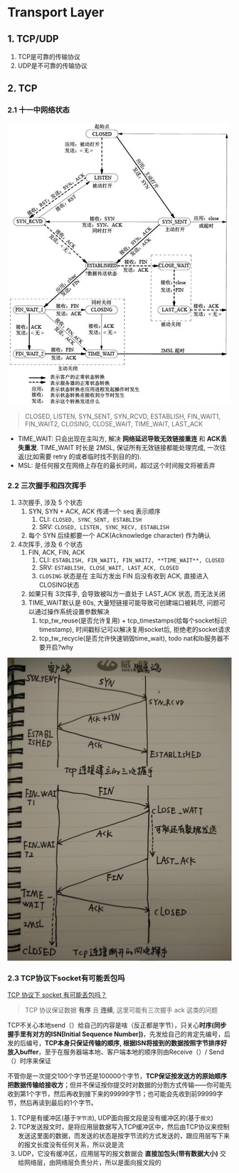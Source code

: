# Transport Layer

## 1. TCP/UDP

1. TCP是可靠的传输协议
2. UDP是不可靠的传输协议

## 2. TCP

### 2.1 十一中网络状态

![11种网络状态](./img/network_status.jpg)

> CLOSED, LISTEN, SYN_SENT, SYN_RCVD, ESTABLISH, FIN_WAIT1, FIN_WAIT2, CLOSING, CLOSE_WAIT, TIME_WAIT, LAST_ACK

- TIME_WAIT: 只会出现在主叫方, 解决 **网络延迟导致无效链接重连** 和 **ACK丢失重发**. TIME_WAIT 时长是 2MSL, 保证所有无效链接都能处理完成, 一次往返(比如需要 retry 的或者临时找不到目的的).
- MSL: 是任何报文在网络上存在的最长时间，超过这个时间报文将被丢弃

### 2.2 三次握手和四次挥手

1. 3次握手, 涉及 5 个状态
   1. SYN, SYN + ACK, ACK 传递一个 seq 表示顺序
      1. CLI: `CLOSED, SYNC_SENT, ESTABLISH`
      2. SRV: `CLOSED, LISTEN, SYNC_RECV, ESTABLISH`
   2. 每个 SYN 后续都要一个 ACK(Acknowledge character) 作为确认
2. 4次挥手, 涉及 6 个状态
   1. FIN, ACK, FIN, ACK
      1. CLI: `ESTABLISH, FIN_WAIT1, FIN_WAIT2, **TIME_WAIT**, CLOSED`
      2. SRV: `ESTABLISH, CLOSE_WAIT, LAST_ACK, CLOSED`
      3. `CLOSING` 状态是在 主叫方发出 FIN 后没有收到 ACK, 直接进入 CLOSING状态
   2. 如果只有 3次挥手, 会导致被叫方一直处于 LAST_ACK 状态, 而无法关闭
   3. TIME_WAIT默认是 60s, 大量短链接可能导致可创建端口被耗尽, 问题可以通过操作系统设置参数解决
      1. tcp_tw_reuse(是否允许复用) + tcp_timestamps(给每个socket标识timestamp), 时间戳标记可以解决复用socket后, 拒绝老的socket请求
      2. tcp_tw_recycle(是否允许快速销毁time_wait), todo nat和lb服务器不要开启?why

![3次和4次](./img/3-4shake.jpg)

### 2.3 TCP协议下socket有可能丢包吗

[TCP 协议下 socket 有可能丢包吗？](https://www.zhihu.com/question/53960871)

> TCP 协议保证数据 **有序** 且 **连续**, 这里可能有三次握手 ack 这类的问题

TCP不关心本地send（）给自己的内容是啥（反正都是字节），只关心**时序(同步握手里有对方的ISN[Initial Sequence Number])**，先发给自己的肯定先编号，后发的后编号，**TCP本身只保证传输的顺序, 根据ISN将接到的数据按照字节排序好放入buffer**，至于在服务器端本地、客户端本地的顺序则由Receive（）/ Send（）时序来保证

不管你是一次提交100个字节还是100000个字节，**TCP保证按发送方的原始顺序把数据传输给接收方**；但并不保证按你提交时对数据的分割方式传输——你可能先收到第1个字节，然后再收到接下来的99999字节；也可能会先收到前99999字节，然后再读到最后的1个字节。

1. TCP是有缓冲区(基于`字节流`), UDP面向报文段是没有缓冲区的(基于`报文`)
2. TCP发送报文时，是将应用层数据写入TCP缓冲区中，然后由TCP协议来控制发送这里面的数据，而发送的状态是按字节流的方式发送的，跟应用层写下来的报文长度没有任何关系，所以说是流
3. UDP，它没有缓冲区，应用层写的报文数据会 **直接加包头(带有数据大小)** 交给网络层，由网络层负责分片，所以是面向报文段的
